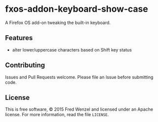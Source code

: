 # fxos-addon-keyboard-show-case

A Firefox OS add-on tweaking the built-in keyboard.


## Features

* alter lower/uppercase characters based on Shift key status


## Contributing

Issues and Pull Requests welcome. Please file an Issue before submitting code.


## License

This is free software, &copy; 2015 Fred Wenzel and licensed under an Apache
license. For more information, read the file ``LICENSE``.
